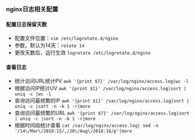 ### nginx日志相关配置

#### 配置日志保留天数

  - 配置文件位置：`vim /etc/logrotate.d/nginx`
  - 参数，默认为14天：`rotate 14`
  - 更改天数后，运行生效 `logrotate /etc/logrotate.d/nginx`

#### 查看日志
- 统计访问URL统计PV	`awk '{print $7}' /var/log/nginx/access.log|wc -l`
- 根据访问IP统计UV		`awk '{print $1}' /var/log/nginx/access.log|sort | uniq -c |wc -l`		
- 查询访问最频繁的IP	`awk '{print $1}' /var/log/nginx/access.log|sort | uniq -c |sort -n -k 1 -r|more`
- 查询访问最频繁的URL	`awk '{print $7}' /var/log/nginx/access.log|sort | uniq -c |sort -n -k 1 -r|more`
- 根据时间段统计查看	`cat /var/log/nginx/access.log| sed -n '/14\/Mar\/2018:15/,/20\/Aug\/2018:16/p'|more`

